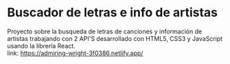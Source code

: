 # Buscador de letras e info de artistas
Proyecto sobre la busqueda de letras de canciones y información de artistas trabajando con 2 API'S desarrollado con HTML5, CSS3 y JavaScript usando la librería React.  
link: https://admiring-wright-3f0386.netlify.app/
